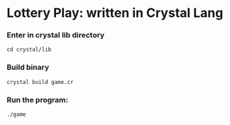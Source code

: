 # Lottery Play: written in Crystal Lang

### Enter in crystal lib directory

```
cd crystal/lib
```

### Build binary
```
crystal build game.cr
```

### Run the program:
```
./game
```